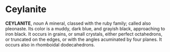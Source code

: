 # Ceylanite

**CEYLANITE**, _noun_ A mineral, classed with the ruby family; called also pleonaste. Its color is a muddy, dark blue, and grayish black, approaching to iron black. It occurs in grains, or small crystals, either perfect octahedrons, or truncated on the edges, or with the angles acuminated by four planes. It occurs also in rhomboidal dodecahedrons.